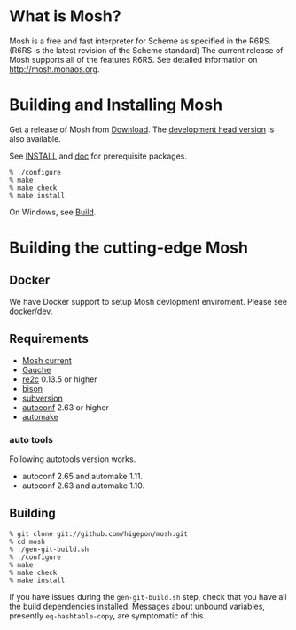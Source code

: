 # What is Mosh?
Mosh is a free and fast interpreter for Scheme as specified in the R6RS.(R6RS is the latest revision of the Scheme standard)
The current release of Mosh supports all of the features R6RS.
See detailed information on http://mosh.monaos.org.

# Building and Installing Mosh
Get a release of Mosh from [Download](https://github.com/higepon/mosh/releases). The [development head version](http://storage.osdev.info/pub/mosh/mosh-current.tar.gz) is also available.

See [INSTALL](https://github.com/higepon/mosh/blob/master/INSTALL) and [doc](https://github.com/higepon/mosh/tree/master/doc) for prerequisite packages.

    % ./configure
    % make
    % make check
    % make install

On Windows, see [Build](http://mosh.monaos.org/files/doc/text/Download-txt.html).

# Building the cutting-edge Mosh
## Docker
We have Docker support to setup Mosh devlopment enviroment. Please see [docker/dev](https://github.com/higepon/mosh/tree/master/docker/dev).
## Requirements

- [Mosh current](http://storage.osdev.info/pub/mosh/mosh-current.tar.gz)
- [Gauche](http://practical-scheme.net/gauche/)
- [re2c](http://re2c.org/) 0.13.5 or higher
- [bison](http://www.gnu.org/software/bison/)
- [subversion](http://subversion.tigris.org/)
- [autoconf](http://www.gnu.org/software/autoconf/) 2.63 or higher
- [automake](http://www.gnu.org/software/automake/)

### auto tools
Following autotools version works.

- autoconf 2.65 and automake 1.11.
- autoconf 2.63 and automake 1.10.

## Building

    % git clone git://github.com/higepon/mosh.git
    % cd mosh
    % ./gen-git-build.sh
    % ./configure
    % make
    % make check
    % make install

If you have issues during the `gen-git-build.sh` step, check that you have all
the build dependencies installed.  Messages about unbound variables, presently
`eq-hashtable-copy`, are symptomatic of this.

